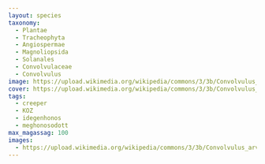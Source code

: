 ```yaml
---
layout: species
taxonomy:
  - Plantae
  - Tracheophyta
  - Angiospermae
  - Magnoliopsida
  - Solanales
  - Convolvulaceae
  - Convolvulus
image: https://upload.wikimedia.org/wikipedia/commons/3/3b/Convolvulus_arvensis.jpg
cover: https://upload.wikimedia.org/wikipedia/commons/3/3b/Convolvulus_arvensis.jpg
tags:
  - creeper
  - KOZ
  - idegenhonos
  - meghonosodott
max_magassag: 100
images:
  - https://upload.wikimedia.org/wikipedia/commons/3/3b/Convolvulus_arvensis.jpg
---
```

